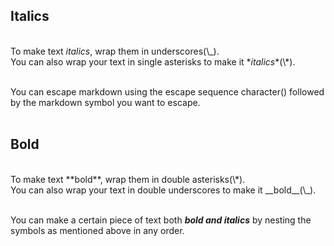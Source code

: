 <h2>Italics</h2><br>
To make text <i>italics</i>, wrap them in underscores(\_).<br>
You can also wrap your text in single asterisks to make it *<i>italics</i>*(\*).<br><br>

You can escape markdown using the escape sequence character(\) followed by the markdown symbol you want to escape.<br><br>

<h2>Bold</h2><br>
To make text **bold**, wrap them in double asterisks(\*).<br>
You can also wrap your text in double underscores to make it __bold__(\_).<br><br>

You can make a certain piece of text both ***bold and italics*** by nesting the symbols as mentioned above in any order.



